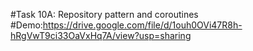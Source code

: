 #Task 10A: Repository pattern and coroutines
 #Demo:https://drive.google.com/file/d/1ouh0OVi47R8h-hRgVwT9ci33OaVxHq7A/view?usp=sharing
